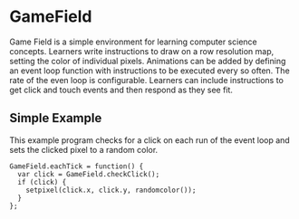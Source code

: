 GameField
=========

Game Field is a simple environment for learning computer science concepts.
Learners write instructions to draw on a row resolution map, setting the
color of individual pixels. Animations can be added by defining an event
loop function with instructions to be executed every so often. The rate
of the even loop is configurable. Learners can include instructions to
get click and touch events and then respond as they see fit.

Simple Example
--------------

This example program checks for a click on each run of the event loop and
sets the clicked pixel to a random color.

    GameField.eachTick = function() {
      var click = GameField.checkClick();
      if (click) {
        setpixel(click.x, click.y, randomcolor());
      }
    };
